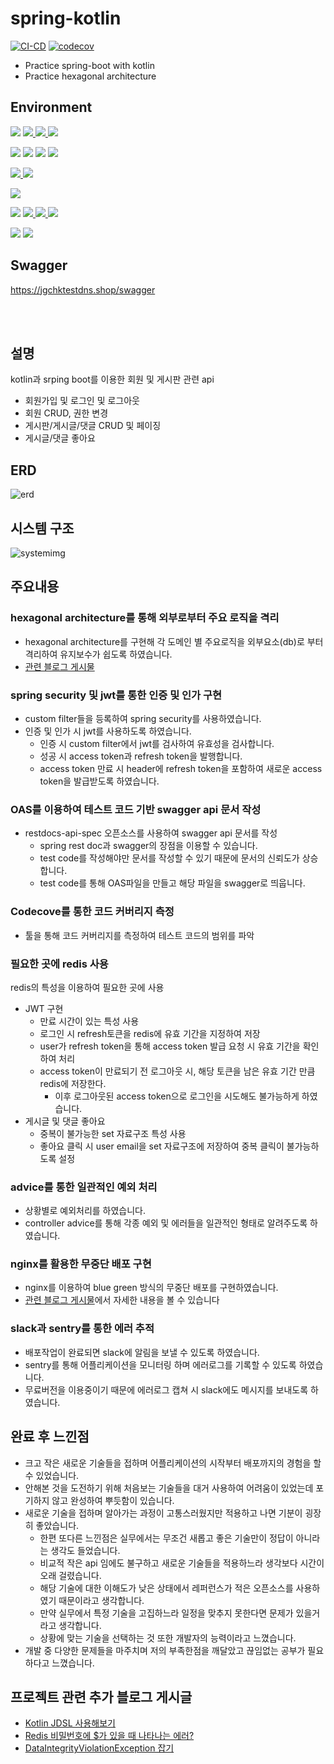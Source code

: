 # spring-kotlin
[![CI-CD](https://github.com/hunkicho/spring-kotlin/actions/workflows/main.yml/badge.svg)](https://github.com/hunkicho/spring-kotlin/actions/workflows/main.yml)
[![codecov](https://codecov.io/gh/hunkicho/spring-kotlin/branch/master/graph/badge.svg?token=JOH259X9H2)](https://codecov.io/gh/hunkicho/spring-kotlin)
- Practice spring-boot with kotlin</br>
- Practice hexagonal architecture

## Environment
[![](https://img.shields.io/badge/koltin-1.9.0-green?logo=kotlin)](https://kotlinlang.org/docs/whatsnew19.html)
[![](https://img.shields.io/badge/spring%20boot-3.1.0-green?logo=springboot) ](https://spring.io/blog/2023/05/18/spring-boot-3-1-0-available-now)
[![](https://img.shields.io/badge/spring_data_jpa-3.1.0-green) ](https://jakarta.ee/specifications/persistence/3.1/)
[![](https://img.shields.io/badge/Spring%20Security-6.1.0-green?logo=springsecurity)](https://kotlinlang.org/docs/whatsnew19.html)

[![](https://img.shields.io/badge/hibernate-6.2.2.Final-blue?logo=hibernate)](https://hibernate.org/orm/releases/6.2/)
[![](https://img.shields.io/badge/kotlin_jdsl-2.2.1.RELEASE-blue?link=https://github.com/line/kotlin-jdsl)](https://github.com/line/kotlin-jdsl/releases/tag/2.2.1.RELEASE)
[![](https://img.shields.io/badge/mysql-8.0.32-blue?logo=mysql)](https://dev.mysql.com/doc/relnotes/mysql/8.0/en/news-8-0-23.html)
[![](https://img.shields.io/badge/redis-7.0.12-blue?logo=redis)](https://github.com/redis/redis/releases/tag/7.0.12)

[![](https://img.shields.io/badge/junit5-5.8.1-none?logo=junit5) ](https://junit.org/junit5/)
[![](https://img.shields.io/badge/kotest-5.6.2-none?logo=kotest) ](https://kotest.io/)

[![](https://img.shields.io/badge/swagger-none?logo=swagger) ](https://swagger.io/)

[![](https://img.shields.io/badge/ubuntu-20.04-white?logo=ubuntu)](https://ubuntu.com/)
[![](https://img.shields.io/badge/docker-20.10.24-white?logo=docker) ](https://www.docker.com/)
[![](https://img.shields.io/badge/nginx-1.25.1-white?logo=nginx) ](https://www.nginx.com/)
[![](https://img.shields.io/badge/github_actions-white?logo=githubactions) ](https://docs.github.com/ko/actions)

[![](https://img.shields.io/badge/slack-purple?logo=slack)](https://slack.com/intl/ko-kr/)
[![](https://img.shields.io/badge/sentry-purple?logo=sentry)](https://sentry.io/welcome/)

## Swagger
https://jgchktestdns.shop/swagger


<br/><br/>

## 설명
kotlin과 srping boot를 이용한 회원 및 게시판 관련 api<br/>
- 회원가입 및 로그인 및 로그아웃
- 회원 CRUD, 권한 변경
- 게시판/게시글/댓글 CRUD 및 페이징
- 게시글/댓글 좋아요

## ERD
![erd](https://github.com/hunkicho/spring-kotlin/assets/115965829/469d6edc-1327-4d6f-a85a-cec5822c815a)


## 시스템 구조
![systemimg](https://github.com/hunkicho/spring-kotlin/assets/115965829/62b1c8c1-a222-48fe-b116-6428d0ca1e7f)


## 주요내용

### hexagonal architecture를 통해 외부로부터 주요 로직을 격리

- hexagonal architecture를 구현해 각 도메인 별 주요로직을 외부요소(db)로 부터 격리하여 유지보수가 쉽도록 하였습니다.
- [관련 블로그 게시물](https://medium.com/@jgchk4814/hexagonal-architecture-3729e9a9200b)

### spring security 및 jwt를 통한 인증 및 인가 구현

- custom filter들을 등록하여 spring security를 사용하였습니다.
- 인증 및 인가 시 jwt를 사용하도록 하였습니다.
    - 인증 시 custom filter에서 jwt를 검사하여 유효성을 검사합니다.
    - 성공 시 access token과 refresh token을 발행합니다.
    - access token 만료 시 header에 refresh token을 포함하여 새로운 access token을 발급받도록 하였습니다.

### OAS를 이용하여 테스트 코드 기반 swagger api 문서 작성

- restdocs-api-spec 오픈소스를 사용하여 swagger api 문서를 작성
    - spring rest doc과 swagger의 장점을 이용할 수 있습니다.
    - test code를 작성해야만 문서를 작성할 수 있기 때문에 문서의 신뢰도가 상승합니다.
    - test code를 통해  OAS파일을 만들고 해당 파일을 swagger로  띄웁니다.

### Codecove를 통한 코드 커버리지 측정

- 툴을 통해 코드 커버리지를 측정하여 테스트 코드의 범위를 파악

### 필요한 곳에 redis 사용
 redis의 특성을 이용하여 필요한 곳에 사용
- JWT 구현
    - 만료 시간이 있는 특성 사용
    - 로그인 시 refresh토큰을 redis에 유효 기간을 지정하여 저장
    - user가 refresh token을 통해 access token 발급 요청 시 유효 기간을 확인하여 처리
    - access token이 만료되기 전 로그아웃 시, 해당 토큰을 남은 유효 기간 만큼 redis에 저장한다.
        - 이후 로그아웃된 access token으로 로그인을 시도해도 불가능하게 하였습니다.
- 게시글 및 댓글 좋아요
    - 중복이 불가능한 set 자료구조 특성 사용
    - 좋아요 클릭 시 user email을 set 자료구조에 저장하여 중복 클릭이 불가능하도록 설정

### advice를 통한 일관적인 예외 처리

- 상황별로 예외처리를 하였습니다.
- controller advice를 통해 각종 예외 및 에러들을 일관적인 형태로 알려주도록 하였습니다.

### nginx를 활용한 무중단 배포 구현
- nginx를 이용하여 blue green 방식의 무중단 배포를 구현하였습니다.
- [관련 블로그 게시물](https://medium.com/@jgchk4814/nginx%EB%A5%BC-%EC%9D%B4%EC%9A%A9%ED%95%9C-%EB%AC%B4%EC%A4%91%EB%8B%A8-%EB%B0%B0%ED%8F%AC-feat-docker-ec85d93623d5)에서 자세한 내용을 볼 수 있습니다

### slack과 sentry를 통한 에러 추적
- 배포작업이 완료되면 slack에 알림을 보낼 수 있도록 하였습니다.
- sentry를 통해 어플리케이션을 모니터링 하며 에러로그를 기록할 수 있도록 하였습니다.
- 무료버전을 이용중이기 때문에 에러로그 캡쳐 시 slack에도 메시지를 보내도록 하였습니다.

## 완료 후 느낀점
- 크고 작은 새로운 기술들을 접하며 어플리케이션의 시작부터 배포까지의 경험을 할 수 있었습니다.
- 안해본 것을 도전하기 위해 처음보는 기술들을 대거 사용하여 어려움이 있었는데 포기하지 않고 완성하여 뿌듯함이 있습니다.
- 새로운 기술을 접하며 알아가는 과정이 고통스러웠지만 적용하고 나면 기분이 굉장히 좋았습니다.
  - 한편 또다른 느낀점은 실무에서는 무조건 새롭고 좋은 기술만이 정답이 아니라는 생각도 들었습니다.
  - 비교적 작은 api 임에도 불구하고 새로운 기술들을 적용하느라 생각보다 시간이 오래 걸렸습니다.
  - 해당 기술에 대한 이해도가 낮은 상태에서 레퍼런스가 적은 오픈소스를 사용하였기 때문이라고 생각합니다.
  - 만약 실무에서 특정 기술을 고집하느라 일정을 맞추지 못한다면 문제가 있을거라고 생각합니다.
  - 상황에 맞는 기술을 선택하는 것 또한 개발자의 능력이라고 느꼈습니다.
- 개발 중 다양한 문제들을 마주치며 저의 부족한점을 깨달았고 끊임없는 공부가 필요하다고 느꼈습니다.

## 프로젝트 관련 추가 블로그 게시글
- [Kotlin JDSL 사용해보기](https://medium.com/@jgchk4814/kotlin-jdsl-%EC%82%AC%EC%9A%A9%ED%95%B4%EB%B3%B4%EA%B8%B0-92fb77dcd10f)
- [Redis 비밀번호에 $가 있을 때 나타나는 에러?](https://medium.com/@jgchk4814/redis-%EB%B9%84%EB%B0%80%EB%B2%88%ED%98%B8%EC%97%90-%EA%B0%80-%EC%9E%88%EC%9D%84-%EB%95%8C-%EB%82%98%ED%83%80%EB%82%98%EB%8A%94-%EC%97%90%EB%9F%AC-b98234e90002)
- [DataIntegrityViolationException 잡기](https://medium.com/@jgchk4814/dataintegrityviolationexception-%EC%9E%A1%EA%B8%B0-5610a594cd3c)
